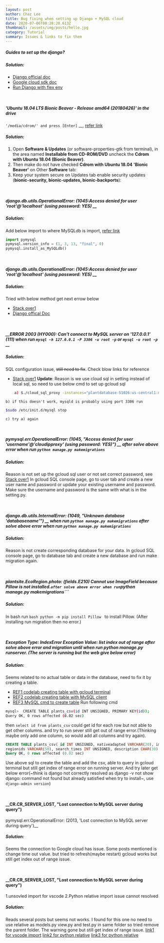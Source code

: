 ```yaml
---
layout: post
author: Chaz Lee
title: Bug fixing when setting up Django + MySQL cloud
date: 2020-07-06T08:28:20.613Z
thumbnail: /assets/img/posts/hello.jpg
category: Tutorial
summary: Issues & links to fix them
---
```

#####  __Guides to set up the django?__
#####   Solution: 
-  [Django official doc](https://docs.djangoproject.com/en/2.1/ref/settings/#auth-password-validators)
-  [Google cloud sdk doc](https://cloud.google.com/sdk/docs)
-  [Run Django with flex env](https://cloud.google.com/python/django/flexible-environment)


&nbsp;
&nbsp;
##### 'Ubuntu 18.04 LTS _Bionic Beaver_ - Release amd64 (20180426)' in the drive
  ```'/media/cdrom/' and press [Enter]``` __, [refer link](https://askubuntu.com/questions/1056309/i-cant-install-any-new-software-i-keep-getting-this-message)
#####   Solution: 
1.  Open __Software & Updates__ (or software-properties-gtk from terminal), in the area named __Installable from CD-ROM/DVD__ uncheck the __Cdrom with Ubuntu 18.04 (Bionic Beaver)__.
2.  Then make do not have checked __Cdrom with Ubuntu 18.04 'Bionic Beaver'__ on Other __Software__ tab:
3.  Keep your system secure on Updates tab enable security updates (__bionic-security, bionic-updates, bionic-backports__):

&nbsp;
&nbsp;
##### django.db.utils.OperationalError: (1045:Access denied for user 'root'@'localhost' (using password: YES) __
#####   Solution: 
Add below import to where MySQLdb is import, [refer link](https://stackoverflow.com/questions/55657752/django-installing-mysqlclient-error-mysqlclient-1-3-13-or-newer-is-required)
```python
import pymysql
pymysql.version_info = (1, 3, 13, "final", 0)
pymysql.install_as_MySQLdb()
```

&nbsp;
&nbsp;
##### django.db.utils.OperationalError: (1045:Access denied for user 'root'@'localhost' (using password: YES) __
#####   Solution: 
Tried with below method get next errow below
-  [Stack over1](https://stackoverflow.com/questions/33750895/django-db-utils-operationalerror-1045-access-denied-for-user-userlocalh)
-  [Django offical Doc](https://docs.djangoproject.com/en/2.1/topics/auth/passwords/#password-validation)


&nbsp;
&nbsp;
#####  __ERROR 2003 (HY000): Can't connect to MySQL server on '127.0.0.1' (111) when run ```mysql -h 127.0.0.1 -P 3306 -u root -p``` or ```mysql -u root -p``` __
#####   Solution: 
SQL configuration issue, ~~still need to fix~~. Check blow links for reference
-  [Stack over1](https://stackoverflow.com/questions/11657829/error-2002-hy000-cant-connect-to-local-mysql-server-through-socket-var-run)
__Update__: Reason is we use cloud sql in setting instead of local sql, so need to use below cmd to set up gcloud sql
```bash
	a) $./cloud_sql_proxy -instances="plantdatabase-51026:us-central1:mysql-plant-database"=tcp:3306
```
	b) if this doesn't work, mysqld is probably using port 3306 run 
  ```bash 
  $sudo /etc/init.d/mysql stop
  ```
	c) try a) again

&nbsp;
&nbsp;
#####  pymysql.err.OperationalError: (1045, "Access denied for user 'username'@'cloudipproxy' (using password: YES)") __ after solve above error when run ```python manage.py makemigrations```
#####   Solution: 
Reason is not set up the gcloud sql user or not set correct password, see [Stack over1](https://stackoverflow.com/questions/41645309/mysql-error-access-denied-for-user-rootlocalhost)
In gcloud SQL console page, go to user tab and create a new user name and password or update your existing username and password. Make sure the username and password is the same with what is in the setting.py.

&nbsp;
&nbsp;
#####  django.db.utils.InternalError: (1049, "Unknown database 'databasename'") __ when run ```python manage.py makemigrations``` after solve above error when run ```python manage.py makemigrations```
#####   Solution: 
Reason is not create corresponding database for your data.
In gcloud SQL console page, go to database tab and create a new database and run make migration again.

&nbsp;
&nbsp;
#####  plantsite.EcoRegion.photo: (fields.E210) Cannot use ImageField because Pillow is not installed.``` after solve above error when run ```python manage.py makemigrations```
#####   Solution: 
In bash run ```bash python -m pip install Pillow ``` to install Pillow. (After installing run migration then no error.)

&nbsp;
&nbsp;
#####  Exception Type:	IndexError Exception Value:	list index out of range after solve above error and migration until when run python manage.py runserver. (The server is running but the web give below error)
#####   Solution: 
Seems related to no actual table or data in the database, need to fix it by creating a table. 
- [REF1 codelab creating table with gcloud terminal](https://codelabs.developers.google.com/codelabs/cloud-create-cloud-sql-db/index.html?index=..%2F..index#6)
- [REF2 codelab creating table with MySQL client](https://dataedo.com/docs/connecting-to-google-cloud-sql)
- [REF3 MySQL cmd to create table](https://dev.mysql.com/doc/mysql-tutorial-excerpt/8.0/en/examples.html)
Run following cmd
```bash
mysql>  CREATE TABLE plants_csv(id INT UNSIGNED, PRIMARY KEY(id));
Query OK, 0 rows affected (0.02 sec)
```
then ```select id from plants_csv``` could get id for each row but not able to get other columns. and try to run sever still get out of range error.(Thinking maybe only add one column, so would add all columns and try again).

```sql
CREATE TABLE plants_csv( id INT UNSIGNED, nativeadapted VARCHAR(20), image VARCHAR(500), name VARCHAR(100), nickname VARCHAR(100), planttype VARCHAR(50), lightreq VARCHAR(50), waterdemand VARCHAR(50), landscapeuse VARCHAR(200), ornamentalvalue VARCHAR(50), wildlifevalue VARCHAR(50), season VARCHAR(50), plantform VARCHAR(50), plantspread VARCHAR(20), plantheight VARCHAR(20), deciduousevergreen VARCHAR(50), soil VARCHAR(200), reproduction VARCHAR(500), sciname VARCHAR(50), lat VARCHAR(10), lon VARCHAR(10), econregion VARCHAR(500), statepark VARCHAR(50), lifecycle VARCHAR(20), edibility VARCHAR(500), zone VARCHAR(20), endangered VARCHAR(50), eco
regionids VARCHAR(50), search_times INT UNSIGNED, description CHAR(30), PRIMARY KEY(id));                                                                                                                                  
Query OK, 0 rows affected (0.02 sec)
```
Use above sql to create the table and add the csv, able to query in gcloud terminal but still get index of range error on running server. And try later get below error(~think is django not correctly resolved as django -v not show django: command not found but already satisfied when try to install~, use ```django-admin version```)

&nbsp;
&nbsp;
####    __CR.CR_SERVER_LOST, "Lost connection to MySQL server during query")
pymysql.err.OperationalError: (2013, 'Lost connection to MySQL server during query')__
#####   Solution: 
Seems the connection to Google cloud has issue. Some posts mentioned is change time out value. but tried to refresh(maybe restart) gcloud works but still get index out of range issue.


&nbsp;
&nbsp;
####    __CR.CR_SERVER_LOST, "Lost connection to MySQL server during query")
1.unsovled import for vscode 2.Python relative import issue cannot resolved
#####   Solution: 
Reads several posts but seems not works. I found for this one no need to use relative as models.py view.py and test.py in same folder so tried remove the parent folder. The warning gone but still get index of range issue.
[link1 for vscode import](https://stackoverflow.com/questions/53939751/pylint-unresolved-import-error-in-visual-studio-code)
[link2 for python relative](https://stackoverflow.com/questions/16981921/relative-imports-in-python-3)
[link3 for python relative](https://stackoverflow.com/questions/279237/import-a-module-from-a-relative-path/6098238#6098238)